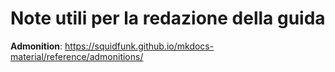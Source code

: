 # Note utili per la redazione della guida

**Admonition**: https://squidfunk.github.io/mkdocs-material/reference/admonitions/
